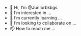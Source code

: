 - 👋 Hi, I’m @Juniorbkbgs
- 👀 I’m interested in ...
- 🌱 I’m currently learning ...
- 💞️ I’m looking to collaborate on ...
- 📫 How to reach me ...

<!---
Juniorbkbgs/Juniorbkbgs is a ✨ special ✨ repository because its `README.md` (this file) appears on your GitHub profile.
You can click the Preview link to take a look at your changes.
--->
